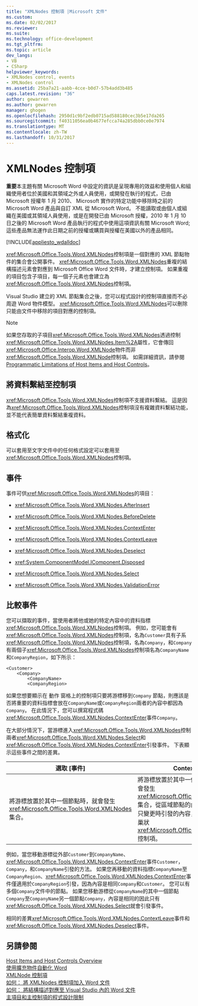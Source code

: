 ```yaml
---
title: "XMLNodes 控制項 |Microsoft 文件"
ms.custom: 
ms.date: 02/02/2017
ms.reviewer: 
ms.suite: 
ms.technology: office-development
ms.tgt_pltfrm: 
ms.topic: article
dev_langs:
- VB
- CSharp
helpviewer_keywords:
- XMLNodes control, events
- XMLNodes control
ms.assetid: 25ba7a21-aabb-4cce-b0d7-57b4add3b485
caps.latest.revision: "36"
author: gewarren
ms.author: gewarren
manager: ghogen
ms.openlocfilehash: 2950d1c9bf2edb0715ad588180cec3b5e17da265
ms.sourcegitcommit: f40311056ea0b4677efcca74a285dbb0ce0e7974
ms.translationtype: MT
ms.contentlocale: zh-TW
ms.lasthandoff: 10/31/2017
---
```

# <a name="xmlnodes-control"></a>XMLNodes 控制項
  **重要**本主題有關 Microsoft Word 中設定的資訊是呈現專用的效益和使用個人和組織使用者位於美國和其領域之外或人員使用，或開發在執行的程式，已由 Microsoft 授權年 1 月 2010、 Microsoft 實作的特定功能中移除時之前的 Microsoft Word 產品與自訂 XML 從 Microsoft Word。 不能讀取或由個人或組織在美國或其領域人員使用，或是在開發已由 Microsoft 授權，2010 年 1 月 10 日之後的 Microsoft Word 產品執行的程式中使用這項資訊有關 Microsoft Word;這些產品無法運作此日期之前的授權或購買與授權在美國以外的產品相同。  
  
 [!INCLUDE[appliesto_wdalldoc](../vsto/includes/appliesto-wdalldoc-md.md)]  
  
 <xref:Microsoft.Office.Tools.Word.XMLNodes>控制項是一個對應的 XML 節點物件的集合會公開事件。 <xref:Microsoft.Office.Tools.Word.XMLNodes>重複的結構描述元素會對應到 Microsoft Office Word 文件時，才建立控制項。 如果重複的項目包含子項目，每一個子元素也會建立為<xref:Microsoft.Office.Tools.Word.XMLNodes>控制項。  
  
 Visual Studio 建立的 XML 節點集合之後，您可以程式設計的控制項直接而不必周遊 Word 物件模型。 <xref:Microsoft.Office.Tools.Word.XMLNodes>可以刪除只能由文件中移除的項目對應的控制項。  
  
> [!NOTE]  
>  如果您存取的子項目<xref:Microsoft.Office.Tools.Word.XMLNodes>透過控制<xref:Microsoft.Office.Tools.Word.XMLNodes.Item%2A>屬性，它會傳回<xref:Microsoft.Office.Interop.Word.XMLNode>物件而非<xref:Microsoft.Office.Tools.Word.XMLNode>控制項。 如需詳細資訊，請參閱 [Programmatic Limitations of Host Items and Host Controls](../vsto/programmatic-limitations-of-host-items-and-host-controls.md)。  
  
## <a name="binding-data-to-the-control"></a>將資料繫結至控制項  
 <xref:Microsoft.Office.Tools.Word.XMLNodes>控制項不支援資料繫結。 這是因為<xref:Microsoft.Office.Tools.Word.XMLNodes>控制項沒有複雜資料繫結功能，並不能代表簡單資料繫結重複資料。  
  
## <a name="formatting"></a>格式化  
 可以套用至文字文件中的任何格式設定可以套用至<xref:Microsoft.Office.Tools.Word.XMLNodes>控制項。  
  
## <a name="events"></a>事件  
 事件可供<xref:Microsoft.Office.Tools.Word.XMLNodes>的項目：  
  
-   <xref:Microsoft.Office.Tools.Word.XMLNodes.AfterInsert>  
  
-   <xref:Microsoft.Office.Tools.Word.XMLNodes.BeforeDelete>  
  
-   <xref:Microsoft.Office.Tools.Word.XMLNodes.ContextEnter>  
  
-   <xref:Microsoft.Office.Tools.Word.XMLNodes.ContextLeave>  
  
-   <xref:Microsoft.Office.Tools.Word.XMLNodes.Deselect>  
  
-   <xref:System.ComponentModel.IComponent.Disposed>  
  
-   <xref:Microsoft.Office.Tools.Word.XMLNodes.Select>  
  
-   <xref:Microsoft.Office.Tools.Word.XMLNodes.ValidationError>  
  
## <a name="comparing-events"></a>比較事件  
 您可以擷取的事件，當使用者將他或她的特定內容中的資料指標<xref:Microsoft.Office.Tools.Word.XMLNodes>控制項。 例如，您可能會有<xref:Microsoft.Office.Tools.Word.XMLNodes>控制項，名為`Customer`具有子系<xref:Microsoft.Office.Tools.Word.XMLNodes>控制項，名為`Company`，和`Company`有兩個子<xref:Microsoft.Office.Tools.Word.XMLNodes>控制項名為`CompanyName`和`CompanyRegion`，如下所示：  
  
```  
<Customer>  
    <Company>  
        <CompanyName>  
        <CompanyRegion>  
```  
  
 如果您想要顯示在 動作 窗格上的控制項只要將游標移到`Company` 節點，則應該是否將重要的資料指標會放在`CompanyName`或`CompanyRegion`兩者的內容中都因為`Company`。 在此情況下，您可以撰寫程式碼<xref:Microsoft.Office.Tools.Word.XMLNodes.ContextEnter>事件`Company`。  
  
 在大部分情況下，當游標進入<xref:Microsoft.Office.Tools.Word.XMLNodes>控制兩者<xref:Microsoft.Office.Tools.Word.XMLNodes.Select>和<xref:Microsoft.Office.Tools.Word.XMLNodes.ContextEnter>引發事件。 下表顯示這些事件之間的差異。  
  
|選取 [事件]|ContextEnter 事件|  
|------------------|------------------------|  
|將游標放置於其中一個節點時，就會發生<xref:Microsoft.Office.Tools.Word.XMLNodes>集合。|將游標放置於其中一個節點或子系節點時，就會發生<xref:Microsoft.Office.Tools.Word.XMLNodes>集合，從區域節點的內容之外。 換句話說，它只變更時引發的內容，以及是否可以引發多個巢狀<xref:Microsoft.Office.Tools.Word.XMLNodes>控制項。|  
  
 例如，當您移動游標從外部`Customer`到`CompanyName`、<xref:Microsoft.Office.Tools.Word.XMLNodes.ContextEnter>事件`Customer`， `Company`，和`CompanyName`引發的方法。 如果您再移動的資料指標`CompanyName`至`CompanyRegion`、<xref:Microsoft.Office.Tools.Word.XMLNodes.ContextEnter>事件僅適用於`CompanyRegion`引發，因為內容是相同`Company`和`Customer`。 您可以有多個`Company`文件中的節點。 如果您移動游標從`CompanyName`的其中一個節點`Company`至`CompanyName`另一個節點`Company`，內容是相同的因此只有<xref:Microsoft.Office.Tools.Word.XMLNodes.Select>就會引發事件。  
  
 相同的差異<xref:Microsoft.Office.Tools.Word.XMLNodes.ContextLeave>事件和<xref:Microsoft.Office.Tools.Word.XMLNodes.Deselect>事件。  
  
## <a name="see-also"></a>另請參閱  
 [Host Items and Host Controls Overview](../vsto/host-items-and-host-controls-overview.md)   
 [使用擴充物件自動化 Word](../vsto/automating-word-by-using-extended-objects.md)   
 [XMLNode 控制項](../vsto/xmlnode-control.md)   
 [如何： 將 XMLNodes 控制項加入 Word 文件](../vsto/how-to-add-xmlnodes-controls-to-word-documents.md)   
 [如何： 將結構描述對應至 Visual Studio 內的 Word 文件](../vsto/how-to-map-schemas-to-word-documents-inside-visual-studio.md)   
 [主項目和主控制項的程式設計限制](../vsto/programmatic-limitations-of-host-items-and-host-controls.md)  
  
  